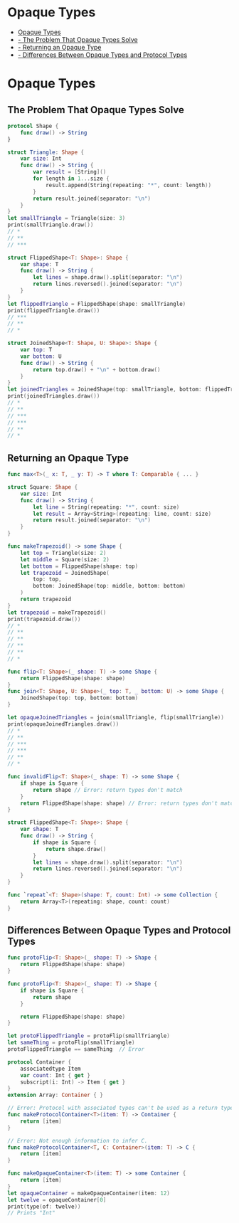 # Opaque Types
* [Opaque Types](../master/chapters/OpaqueTypes.md#opaque-types)
* [ - The Problem That Opaque Types Solve](../master/chapters/OpaqueTypes.md#the-problem-that-opaque-types-solve)
* [ - Returning an Opaque Type](../master/chapters/OpaqueTypes.md#returning-an-opaque-type)
* [ - Differences Between Opaque Types and Protocol Types](../master/chapters/OpaqueTypes.md#differences-between-opaque-types-and-protocol-types)

# Opaque Types

## The Problem That Opaque Types Solve

```Swift
protocol Shape {
    func draw() -> String
}

struct Triangle: Shape {
    var size: Int
    func draw() -> String {
        var result = [String]()
        for length in 1...size {
            result.append(String(repeating: "*", count: length))
        }
        return result.joined(separator: "\n")
    }
}
let smallTriangle = Triangle(size: 3)
print(smallTriangle.draw())
// *
// **
// ***
```

```Swift
struct FlippedShape<T: Shape>: Shape {
    var shape: T
    func draw() -> String {
        let lines = shape.draw().split(separator: "\n")
        return lines.reversed().joined(separator: "\n")
    }
}
let flippedTriangle = FlippedShape(shape: smallTriangle)
print(flippedTriangle.draw())
// ***
// **
// *
```

```Swift
struct JoinedShape<T: Shape, U: Shape>: Shape {
    var top: T
    var bottom: U
    func draw() -> String {
        return top.draw() + "\n" + bottom.draw()
    }
}
let joinedTriangles = JoinedShape(top: smallTriangle, bottom: flippedTriangle)
print(joinedTriangles.draw())
// *
// **
// ***
// ***
// **
// *
```

## Returning an Opaque Type

```Swift
func max<T>(_ x: T, _ y: T) -> T where T: Comparable { ... }
```

```Swift
struct Square: Shape {
    var size: Int
    func draw() -> String {
        let line = String(repeating: "*", count: size)
        let result = Array<String>(repeating: line, count: size)
        return result.joined(separator: "\n")
    }
}

func makeTrapezoid() -> some Shape {
    let top = Triangle(size: 2)
    let middle = Square(size: 2)
    let bottom = FlippedShape(shape: top)
    let trapezoid = JoinedShape(
        top: top,
        bottom: JoinedShape(top: middle, bottom: bottom)
    )
    return trapezoid
}
let trapezoid = makeTrapezoid()
print(trapezoid.draw())
// *
// **
// **
// **
// **
// *
```

```Swift
func flip<T: Shape>(_ shape: T) -> some Shape {
    return FlippedShape(shape: shape)
}
func join<T: Shape, U: Shape>(_ top: T, _ bottom: U) -> some Shape {
    JoinedShape(top: top, bottom: bottom)
}

let opaqueJoinedTriangles = join(smallTriangle, flip(smallTriangle))
print(opaqueJoinedTriangles.draw())
// *
// **
// ***
// ***
// **
// *
```

```Swift
func invalidFlip<T: Shape>(_ shape: T) -> some Shape {
    if shape is Square {
        return shape // Error: return types don't match
    }
    return FlippedShape(shape: shape) // Error: return types don't match
}
```

```Swift
struct FlippedShape<T: Shape>: Shape {
    var shape: T
    func draw() -> String {
        if shape is Square {
            return shape.draw()
        }
        let lines = shape.draw().split(separator: "\n")
        return lines.reversed().joined(separator: "\n")
    }
}
```

```Swift
func `repeat`<T: Shape>(shape: T, count: Int) -> some Collection {
    return Array<T>(repeating: shape, count: count)
}
```

## Differences Between Opaque Types and Protocol Types

```Swift
func protoFlip<T: Shape>(_ shape: T) -> Shape {
    return FlippedShape(shape: shape)
}
```

```Swift
func protoFlip<T: Shape>(_ shape: T) -> Shape {
    if shape is Square {
        return shape
    }

    return FlippedShape(shape: shape)
}
```

```Swift
let protoFlippedTriangle = protoFlip(smallTriangle)
let sameThing = protoFlip(smallTriangle)
protoFlippedTriangle == sameThing  // Error
```

```Swift
protocol Container {
    associatedtype Item
    var count: Int { get }
    subscript(i: Int) -> Item { get }
}
extension Array: Container { }
```

```Swift
// Error: Protocol with associated types can't be used as a return type.
func makeProtocolContainer<T>(item: T) -> Container {
    return [item]
}

// Error: Not enough information to infer C.
func makeProtocolContainer<T, C: Container>(item: T) -> C {
    return [item]
}
```

```Swift
func makeOpaqueContainer<T>(item: T) -> some Container {
    return [item]
}
let opaqueContainer = makeOpaqueContainer(item: 12)
let twelve = opaqueContainer[0]
print(type(of: twelve))
// Prints "Int"
```

